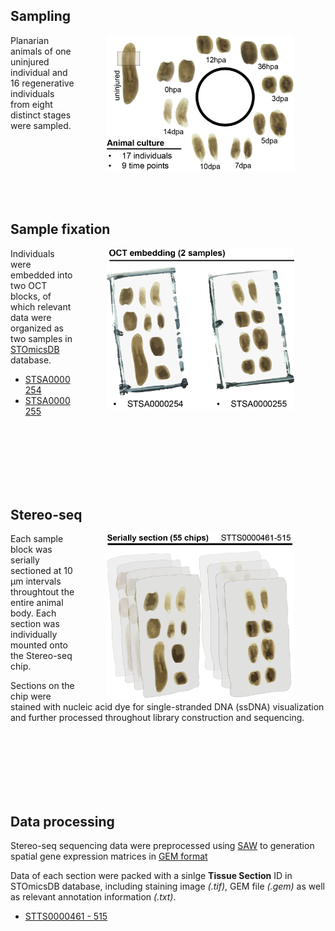 ## Sampling

<img src='./_static/img/sampling design.png' width=300 align='right' hspace='50' />Planarian animals of one uninjured individual and 16 regenerative individuals from eight distinct stages were sampled.

<br clear="left"/>
<br clear="left"/>
<br clear="left"/>
<br clear="left"/>
<br clear="left"/>
<br clear="left"/>

## Sample fixation

<img src='./_static/img/oct embedding.png' width=300 align='right' hspace='50' /> Individuals were embedded into two OCT blocks, of which relevant data were organized as two samples in [STOmicsDB](https://db.cngb.org/stomics/) database. 
- [STSA0000254](https://db.cngb.org/stomics/sample/STSA0000254/)
- [STSA0000255](https://db.cngb.org/stomics/sample/STSA0000255/)

<br clear="left"/>
<br clear="left"/>
<br clear="left"/>
<br clear="left"/>
<br clear="left"/>
<br clear="left"/>


## Stereo-seq

<img src='./_static/img/section.png' width=300 align='right' hspace='50' /> Each sample block was serially sectioned at 10 µm intervals throughtout the entire animal body. Each section was individually mounted onto the Stereo-seq chip. 

Sections on the chip were stained with nucleic acid dye for single-stranded DNA (ssDNA) visualization and further processed throughout library construction and sequencing. 

<br clear="left"/>
<br clear="left"/>
<br clear="left"/>
<br clear="left"/>
<br clear="left"/>
<br clear="left"/>

## Data processing

Stereo-seq sequencing data were preprocessed using [SAW](https://github.com/STOmics/SAW) to generation spatial gene expression matrices in [GEM format](https://stereopy.readthedocs.io/en/latest/Tutorials/IO.html#GEM)

Data of each section were packed with a sinlge **Tissue Section** ID in STOmicsDB database, including staining image *(.tif)*, GEM file *(.gem)* as well as relevant annotation information *(.txt)*.
- [STTS0000461 - 515](https://db.cngb.org/stomics/project/STT0000028)

